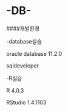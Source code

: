 # -DB-

####개발환경

-database실습

oracle database 11.2.0

sqldeveloper


-R실습

R 4.0.3

RStudio 1.4.1103
